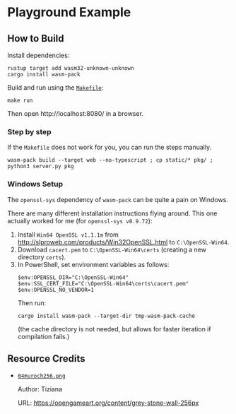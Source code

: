 # Playground Example

## How to Build
Install dependencies:
```
rustup target add wasm32-unknown-unknown
cargo install wasm-pack
```

Build and run using the [`Makefile`](Makefile):
```
make run
```

Then open http://localhost:8080/ in a browser.

### Step by step
If the `Makefile` does not work for you, you can run the steps manually.

```
wasm-pack build --target web --no-typescript ; cp static/* pkg/ ; python3 server.py pkg
```

### Windows Setup

The `openssl-sys` dependency of `wasm-pack` can be quite a pain on Windows.

There are many different installation instructions flying around. This one actually worked for me
(for `openssl-sys v0.9.72`):
1. Install `Win64 OpenSSL v1.1.1m` from http://slproweb.com/products/Win32OpenSSL.html to `C:\OpenSSL-Win64`.
2. Download `cacert.pem` to `C:\OpenSSL-Win64\certs` (creating a new directory `certs`).
3. In PowerShell, set environment variables as follows:
   ```
   $env:OPENSSL_DIR="C:\OpenSSL-Win64"
   $env:SSL_CERT_FILE="C:\OpenSSL-Win64\certs\cacert.pem"
   $env:OPENSSL_NO_VENDOR=1
   ```
   Then run:
   ```
   cargo install wasm-pack --target-dir tmp-wasm-pack-cache
   ```
   (the cache directory is not needed, but allows for faster iteration if compilation fails.)

## Resource Credits

- [`04muroch256.png`](resources/04muroch256.png)

   Author: Tiziana

   URL: https://opengameart.org/content/grey-stone-wall-256px